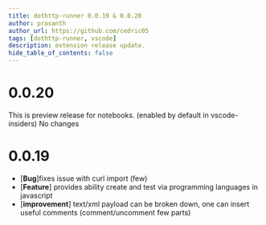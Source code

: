 ```yaml
---
title: dothttp-runner 0.0.19 & 0.0.20
author: prasanth
author_url: https://github.com/cedric05
tags: [dothttp-runner, vscode]
description: extension release update.
hide_table_of_contents: false
---
```

# 0.0.20
This is preview release for notebooks. (enabled by default in vscode-insiders)
No changes

# 0.0.19
- [**Bug**]fixes issue with curl import (few)
- [**Feature**] provides ability create and test via programming languages in javascript
- [**improvement**] text/xml payload can be broken down, one can insert useful comments (comment/uncomment few parts)
